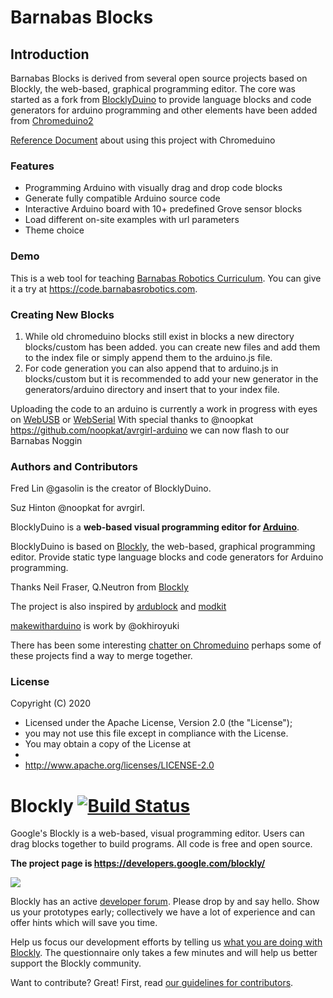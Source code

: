 Barnabas Blocks
===============

Introduction
------------

Barnabas Blocks is derived from several open source projects based on Blockly, the web-based, graphical programming editor.
The core was started as a fork from [BlocklyDuino](https://github.com/makewitharduino/Online-BlocklyDuinoEditor) to provide language blocks and code generators for arduino programming and other elements have been added from [Chromeduino2](https://github.com/spaceneedle/Chromeduino/)

[Reference Document](https://docs.google.com/document/d/1Wo0LuB8NIk4ksWTbLzph6lmJyBPKhafwQRXbVBngGmY) about using this project with Chromeduino

### Features

* Programming Arduino with visually drag and drop code blocks
* Generate fully compatible Arduino source code
* Interactive Arduino board with 10+ predefined Grove sensor blocks
* Load different on-site examples with url parameters
* Theme choice

### Demo

This is a web tool for teaching [Barnabas Robotics Curriculum](https://lessons.barnabasrobotics.com). You can give it a try at https://code.barnabasrobotics.com.

### Creating New Blocks
1. While old chromeduino blocks still exist in blocks a new directory blocks/custom has been added.
you can create new files and add them to the index file or simply append them to the arduino.js file. 
1. For code generation you can also append that to arduino.js in blocks/custom but it is recommended to add your new generator in the generators/arduino directory and insert that to your index file.

Uploading the code to an arduino is currently a work in progress with eyes on [WebUSB](https://wicg.github.io/webusb/) or [WebSerial](https://github.com/WICG/serial)
With special thanks to @noopkat https://github.com/noopkat/avrgirl-arduino we can now flash to our Barnabas Noggin

### Authors and Contributors
Fred Lin @gasolin is the creator of BlocklyDuino.

Suz Hinton @noopkat for avrgirl.

BlocklyDuino is a **web-based visual programming editor for [Arduino](http://www.arduino.cc/)**.

BlocklyDuino is based on [Blockly](https://developers.google.com/blockly/), the web-based, graphical programming editor. Provide static type language blocks and code generators for Arduino programming.

Thanks Neil Fraser, Q.Neutron from [Blockly](https://developers.google.com/blockly/)

The project is also inspired by [ardublock](https://github.com/taweili/ardublock) and [modkit](http://www.modk.it/)

[makewitharduino](https://github.com/makewitharduino/Online-BlocklyDuinoEditor) is work by @okhiroyuki

There has been some interesting [chatter on Chromeduino](https://github.com/spaceneedle/Chromeduino/issues/12) perhaps some of these projects find a way to merge together.

### License

Copyright (C) 2020

 * Licensed under the Apache License, Version 2.0 (the "License");
 * you may not use this file except in compliance with the License.
 * You may obtain a copy of the License at
 *
 *   http://www.apache.org/licenses/LICENSE-2.0

# Blockly [![Build Status]( https://travis-ci.org/google/blockly.svg?branch=master)](https://travis-ci.org/google/blockly)

Google's Blockly is a web-based, visual programming editor.  Users can drag
blocks together to build programs.  All code is free and open source.

**The project page is https://developers.google.com/blockly/**

![](https://developers.google.com/blockly/images/sample.png)

Blockly has an active [developer forum](https://groups.google.com/forum/#!forum/blockly). Please drop by and say hello. Show us your prototypes early; collectively we have a lot of experience and can offer hints which will save you time.

Help us focus our development efforts by telling us [what you are doing with
Blockly](https://developers.google.com/blockly/registration). The questionnaire only takes
a few minutes and will help us better support the Blockly community.

Want to contribute? Great! First, read [our guidelines for contributors](https://developers.google.com/blockly/guides/modify/contributing).
